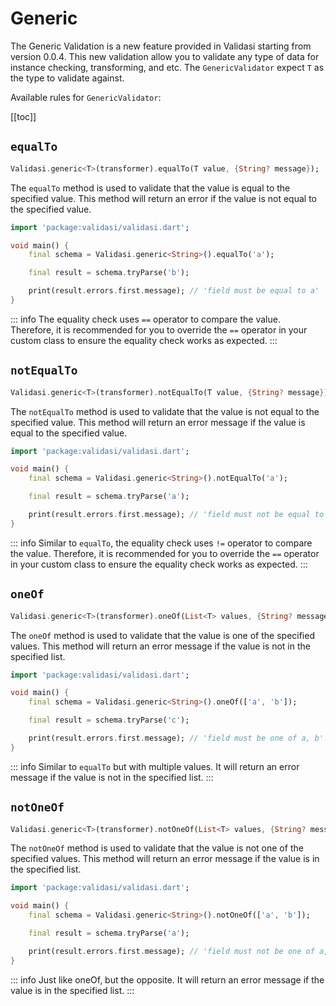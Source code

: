 # Generic

The Generic Validation is a new feature provided in Validasi starting from version 0.0.4. This new validation allow you to validate any type of data
for instance checking, transforming, and etc. The `GenericValidator` expect `T` as the type to validate against.

Available rules for `GenericValidator`:

[[toc]]

## `equalTo`

```dart
Validasi.generic<T>(transformer).equalTo(T value, {String? message});
```

The `equalTo` method is used to validate that the value is equal to the specified value. This method will return an error if the value is not equal to the specified value.

```dart
import 'package:validasi/validasi.dart';

void main() {
    final schema = Validasi.generic<String>().equalTo('a');

    final result = schema.tryParse('b');

    print(result.errors.first.message); // 'field must be equal to a'
}
```

::: info
The equality check uses `==` operator to compare the value. Therefore, it is recommended for you to override the `==` operator in your custom class to ensure the equality check works as expected.
:::

## `notEqualTo`

```dart
Validasi.generic<T>(transformer).notEqualTo(T value, {String? message});
```

The `notEqualTo` method is used to validate that the value is not equal to the specified value. This method will return an error message if the value is equal to the specified value.

```dart
import 'package:validasi/validasi.dart';

void main() {
    final schema = Validasi.generic<String>().notEqualTo('a');

    final result = schema.tryParse('a');

    print(result.errors.first.message); // 'field must not be equal to a'
}
```

::: info
Similar to `equalTo`, the equality check uses `!=` operator to compare the value. Therefore, it is recommended for you to override the `==` operator in your custom class to ensure the equality check works as expected.
:::

## `oneOf`

```dart
Validasi.generic<T>(transformer).oneOf(List<T> values, {String? message});
```

The `oneOf` method is used to validate that the value is one of the specified values. This method will return an error message if the value is not in the specified list.

```dart
import 'package:validasi/validasi.dart';

void main() {
    final schema = Validasi.generic<String>().oneOf(['a', 'b']);

    final result = schema.tryParse('c');

    print(result.errors.first.message); // 'field must be one of a, b'
}
```

::: info
Similar to `equalTo` but with multiple values. It will return an error message if the value is not in the specified list.
:::

## `notOneOf`

```dart
Validasi.generic<T>(transformer).notOneOf(List<T> values, {String? message});
```

The `notOneOf` method is used to validate that the value is not one of the specified values. This method will return an error message if the value is in the specified list.

```dart
import 'package:validasi/validasi.dart';

void main() {
    final schema = Validasi.generic<String>().notOneOf(['a', 'b']);

    final result = schema.tryParse('a');

    print(result.errors.first.message); // 'field must not be one of a, b'
}
```

::: info
Just like oneOf, but the opposite. It will return an error message if the value is in the specified list.
:::